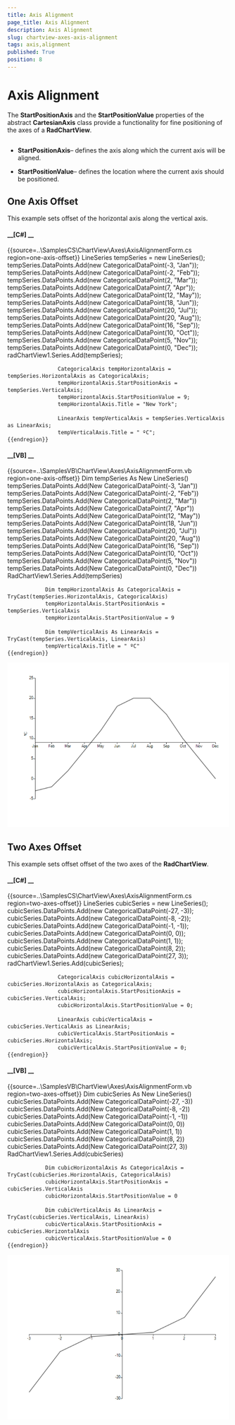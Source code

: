 ```yaml
---
title: Axis Alignment
page_title: Axis Alignment
description: Axis Alignment
slug: chartview-axes-axis-alignment
tags: axis,alignment
published: True
position: 8
---
```


# Axis Alignment



The __StartPositionAxis__ and the __StartPositionValue__ properties of the abstract __CartesianAxis__ class provide a
        functionality for fine positioning of the axes of a __RadChartView__.
      

## 

* __StartPositionAxis__– defines the axis along which the current axis will be aligned.
            

* __StartPositionValue__– defines the location where the current axis should be positioned.
            

## One Axis Offset

This example sets offset of the horizontal axis along the vertical axis.
        

#### __[C#] __

{{source=..\SamplesCS\ChartView\Axes\AxisAlignmentForm.cs region=one-axis-offset}}
	                LineSeries tempSeries = new LineSeries();
	                tempSeries.DataPoints.Add(new CategoricalDataPoint(-3, "Jan"));
	                tempSeries.DataPoints.Add(new CategoricalDataPoint(-2, "Feb"));
	                tempSeries.DataPoints.Add(new CategoricalDataPoint(2, "Mar"));
	                tempSeries.DataPoints.Add(new CategoricalDataPoint(7, "Apr"));
	                tempSeries.DataPoints.Add(new CategoricalDataPoint(12, "May"));
	                tempSeries.DataPoints.Add(new CategoricalDataPoint(18, "Jun"));
	                tempSeries.DataPoints.Add(new CategoricalDataPoint(20, "Jul"));
	                tempSeries.DataPoints.Add(new CategoricalDataPoint(20, "Aug"));
	                tempSeries.DataPoints.Add(new CategoricalDataPoint(16, "Sep"));
	                tempSeries.DataPoints.Add(new CategoricalDataPoint(10, "Oct"));
	                tempSeries.DataPoints.Add(new CategoricalDataPoint(5, "Nov"));
	                tempSeries.DataPoints.Add(new CategoricalDataPoint(0, "Dec"));
	                radChartView1.Series.Add(tempSeries);
	
	                CategoricalAxis tempHorizontalAxis = tempSeries.HorizontalAxis as CategoricalAxis;
	                tempHorizontalAxis.StartPositionAxis = tempSeries.VerticalAxis;
	                tempHorizontalAxis.StartPositionValue = 9;
	                tempHorizontalAxis.Title = "New York";
	
	                LinearAxis tempVerticalAxis = tempSeries.VerticalAxis as LinearAxis;
	                tempVerticalAxis.Title = " ºC";
	{{endregion}}



#### __[VB] __

{{source=..\SamplesVB\ChartView\Axes\AxisAlignmentForm.vb region=one-axis-offset}}
	            Dim tempSeries As New LineSeries()
	            tempSeries.DataPoints.Add(New CategoricalDataPoint(-3, "Jan"))
	            tempSeries.DataPoints.Add(New CategoricalDataPoint(-2, "Feb"))
	            tempSeries.DataPoints.Add(New CategoricalDataPoint(2, "Mar"))
	            tempSeries.DataPoints.Add(New CategoricalDataPoint(7, "Apr"))
	            tempSeries.DataPoints.Add(New CategoricalDataPoint(12, "May"))
	            tempSeries.DataPoints.Add(New CategoricalDataPoint(18, "Jun"))
	            tempSeries.DataPoints.Add(New CategoricalDataPoint(20, "Jul"))
	            tempSeries.DataPoints.Add(New CategoricalDataPoint(20, "Aug"))
	            tempSeries.DataPoints.Add(New CategoricalDataPoint(16, "Sep"))
	            tempSeries.DataPoints.Add(New CategoricalDataPoint(10, "Oct"))
	            tempSeries.DataPoints.Add(New CategoricalDataPoint(5, "Nov"))
	            tempSeries.DataPoints.Add(New CategoricalDataPoint(0, "Dec"))
	            RadChartView1.Series.Add(tempSeries)
	
	            Dim tempHorizontalAxis As CategoricalAxis = TryCast(tempSeries.HorizontalAxis, CategoricalAxis)
	            tempHorizontalAxis.StartPositionAxis = tempSeries.VerticalAxis
	            tempHorizontalAxis.StartPositionValue = 9
	
	            Dim tempVerticalAxis As LinearAxis = TryCast(tempSeries.VerticalAxis, LinearAxis)
	            tempVerticalAxis.Title = " ºC"
	{{endregion}}

![chartview-axes-axis-alignment 001](images/chartview-axes-axis-alignment001.png)

## Two Axes Offset

This example sets offset offset of the two axes of the __RadChartView__.
        

#### __[C#] __

{{source=..\SamplesCS\ChartView\Axes\AxisAlignmentForm.cs region=two-axes-offset}}
	                LineSeries cubicSeries = new LineSeries();
	                cubicSeries.DataPoints.Add(new CategoricalDataPoint(-27, -3));
	                cubicSeries.DataPoints.Add(new CategoricalDataPoint(-8, -2));
	                cubicSeries.DataPoints.Add(new CategoricalDataPoint(-1, -1));
	                cubicSeries.DataPoints.Add(new CategoricalDataPoint(0, 0));
	                cubicSeries.DataPoints.Add(new CategoricalDataPoint(1, 1));
	                cubicSeries.DataPoints.Add(new CategoricalDataPoint(8, 2));
	                cubicSeries.DataPoints.Add(new CategoricalDataPoint(27, 3));
	                radChartView1.Series.Add(cubicSeries);
	
	                CategoricalAxis cubicHorizontalAxis = cubicSeries.HorizontalAxis as CategoricalAxis;
	                cubicHorizontalAxis.StartPositionAxis = cubicSeries.VerticalAxis;
	                cubicHorizontalAxis.StartPositionValue = 0;
	
	                LinearAxis cubicVerticalAxis = cubicSeries.VerticalAxis as LinearAxis;
	                cubicVerticalAxis.StartPositionAxis = cubicSeries.HorizontalAxis;
	                cubicVerticalAxis.StartPositionValue = 0;
	{{endregion}}



#### __[VB] __

{{source=..\SamplesVB\ChartView\Axes\AxisAlignmentForm.vb region=two-axes-offset}}
	            Dim cubicSeries As New LineSeries()
	            cubicSeries.DataPoints.Add(New CategoricalDataPoint(-27, -3))
	            cubicSeries.DataPoints.Add(New CategoricalDataPoint(-8, -2))
	            cubicSeries.DataPoints.Add(New CategoricalDataPoint(-1, -1))
	            cubicSeries.DataPoints.Add(New CategoricalDataPoint(0, 0))
	            cubicSeries.DataPoints.Add(New CategoricalDataPoint(1, 1))
	            cubicSeries.DataPoints.Add(New CategoricalDataPoint(8, 2))
	            cubicSeries.DataPoints.Add(New CategoricalDataPoint(27, 3))
	            RadChartView1.Series.Add(cubicSeries)
	
	            Dim cubicHorizontalAxis As CategoricalAxis = TryCast(cubicSeries.HorizontalAxis, CategoricalAxis)
	            cubicHorizontalAxis.StartPositionAxis = cubicSeries.VerticalAxis
	            cubicHorizontalAxis.StartPositionValue = 0
	
	            Dim cubicVerticalAxis As LinearAxis = TryCast(cubicSeries.VerticalAxis, LinearAxis)
	            cubicVerticalAxis.StartPositionAxis = cubicSeries.HorizontalAxis
	            cubicVerticalAxis.StartPositionValue = 0
	{{endregion}}

![chartview-axes-axis-alignment 002](images/chartview-axes-axis-alignment002.png)
